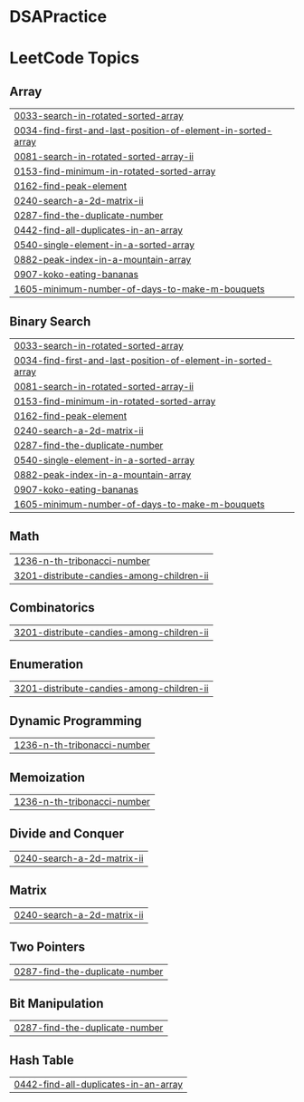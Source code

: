 # DSAPractice
<!---LeetCode Topics Start-->
# LeetCode Topics
## Array
|  |
| ------- |
| [0033-search-in-rotated-sorted-array](https://github.com/poojasingh2429/DSAPractice/tree/master/0033-search-in-rotated-sorted-array) |
| [0034-find-first-and-last-position-of-element-in-sorted-array](https://github.com/poojasingh2429/DSAPractice/tree/master/0034-find-first-and-last-position-of-element-in-sorted-array) |
| [0081-search-in-rotated-sorted-array-ii](https://github.com/poojasingh2429/DSAPractice/tree/master/0081-search-in-rotated-sorted-array-ii) |
| [0153-find-minimum-in-rotated-sorted-array](https://github.com/poojasingh2429/DSAPractice/tree/master/0153-find-minimum-in-rotated-sorted-array) |
| [0162-find-peak-element](https://github.com/poojasingh2429/DSAPractice/tree/master/0162-find-peak-element) |
| [0240-search-a-2d-matrix-ii](https://github.com/poojasingh2429/DSAPractice/tree/master/0240-search-a-2d-matrix-ii) |
| [0287-find-the-duplicate-number](https://github.com/poojasingh2429/DSAPractice/tree/master/0287-find-the-duplicate-number) |
| [0442-find-all-duplicates-in-an-array](https://github.com/poojasingh2429/DSAPractice/tree/master/0442-find-all-duplicates-in-an-array) |
| [0540-single-element-in-a-sorted-array](https://github.com/poojasingh2429/DSAPractice/tree/master/0540-single-element-in-a-sorted-array) |
| [0882-peak-index-in-a-mountain-array](https://github.com/poojasingh2429/DSAPractice/tree/master/0882-peak-index-in-a-mountain-array) |
| [0907-koko-eating-bananas](https://github.com/poojasingh2429/DSAPractice/tree/master/0907-koko-eating-bananas) |
| [1605-minimum-number-of-days-to-make-m-bouquets](https://github.com/poojasingh2429/DSAPractice/tree/master/1605-minimum-number-of-days-to-make-m-bouquets) |
## Binary Search
|  |
| ------- |
| [0033-search-in-rotated-sorted-array](https://github.com/poojasingh2429/DSAPractice/tree/master/0033-search-in-rotated-sorted-array) |
| [0034-find-first-and-last-position-of-element-in-sorted-array](https://github.com/poojasingh2429/DSAPractice/tree/master/0034-find-first-and-last-position-of-element-in-sorted-array) |
| [0081-search-in-rotated-sorted-array-ii](https://github.com/poojasingh2429/DSAPractice/tree/master/0081-search-in-rotated-sorted-array-ii) |
| [0153-find-minimum-in-rotated-sorted-array](https://github.com/poojasingh2429/DSAPractice/tree/master/0153-find-minimum-in-rotated-sorted-array) |
| [0162-find-peak-element](https://github.com/poojasingh2429/DSAPractice/tree/master/0162-find-peak-element) |
| [0240-search-a-2d-matrix-ii](https://github.com/poojasingh2429/DSAPractice/tree/master/0240-search-a-2d-matrix-ii) |
| [0287-find-the-duplicate-number](https://github.com/poojasingh2429/DSAPractice/tree/master/0287-find-the-duplicate-number) |
| [0540-single-element-in-a-sorted-array](https://github.com/poojasingh2429/DSAPractice/tree/master/0540-single-element-in-a-sorted-array) |
| [0882-peak-index-in-a-mountain-array](https://github.com/poojasingh2429/DSAPractice/tree/master/0882-peak-index-in-a-mountain-array) |
| [0907-koko-eating-bananas](https://github.com/poojasingh2429/DSAPractice/tree/master/0907-koko-eating-bananas) |
| [1605-minimum-number-of-days-to-make-m-bouquets](https://github.com/poojasingh2429/DSAPractice/tree/master/1605-minimum-number-of-days-to-make-m-bouquets) |
## Math
|  |
| ------- |
| [1236-n-th-tribonacci-number](https://github.com/poojasingh2429/DSAPractice/tree/master/1236-n-th-tribonacci-number) |
| [3201-distribute-candies-among-children-ii](https://github.com/poojasingh2429/DSAPractice/tree/master/3201-distribute-candies-among-children-ii) |
## Combinatorics
|  |
| ------- |
| [3201-distribute-candies-among-children-ii](https://github.com/poojasingh2429/DSAPractice/tree/master/3201-distribute-candies-among-children-ii) |
## Enumeration
|  |
| ------- |
| [3201-distribute-candies-among-children-ii](https://github.com/poojasingh2429/DSAPractice/tree/master/3201-distribute-candies-among-children-ii) |
## Dynamic Programming
|  |
| ------- |
| [1236-n-th-tribonacci-number](https://github.com/poojasingh2429/DSAPractice/tree/master/1236-n-th-tribonacci-number) |
## Memoization
|  |
| ------- |
| [1236-n-th-tribonacci-number](https://github.com/poojasingh2429/DSAPractice/tree/master/1236-n-th-tribonacci-number) |
## Divide and Conquer
|  |
| ------- |
| [0240-search-a-2d-matrix-ii](https://github.com/poojasingh2429/DSAPractice/tree/master/0240-search-a-2d-matrix-ii) |
## Matrix
|  |
| ------- |
| [0240-search-a-2d-matrix-ii](https://github.com/poojasingh2429/DSAPractice/tree/master/0240-search-a-2d-matrix-ii) |
## Two Pointers
|  |
| ------- |
| [0287-find-the-duplicate-number](https://github.com/poojasingh2429/DSAPractice/tree/master/0287-find-the-duplicate-number) |
## Bit Manipulation
|  |
| ------- |
| [0287-find-the-duplicate-number](https://github.com/poojasingh2429/DSAPractice/tree/master/0287-find-the-duplicate-number) |
## Hash Table
|  |
| ------- |
| [0442-find-all-duplicates-in-an-array](https://github.com/poojasingh2429/DSAPractice/tree/master/0442-find-all-duplicates-in-an-array) |
<!---LeetCode Topics End-->